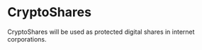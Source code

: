 CryptoShares
============

CryptoShares will be used as protected digital shares in internet corporations.
